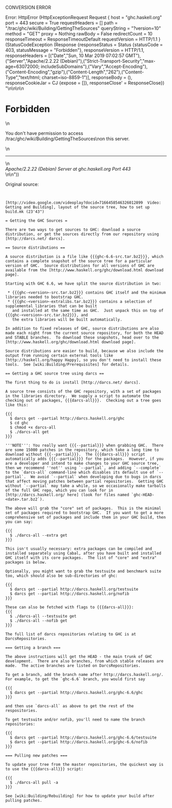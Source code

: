 CONVERSION ERROR

Error: HttpError (HttpExceptionRequest Request {
  host                 = "ghc.haskell.org"
  port                 = 443
  secure               = True
  requestHeaders       = []
  path                 = "/trac/ghc/wiki/Building/GettingTheSources"
  queryString          = "?version=10"
  method               = "GET"
  proxy                = Nothing
  rawBody              = False
  redirectCount        = 10
  responseTimeout      = ResponseTimeoutDefault
  requestVersion       = HTTP/1.1
}
 (StatusCodeException (Response {responseStatus = Status {statusCode = 403, statusMessage = "Forbidden"}, responseVersion = HTTP/1.1, responseHeaders = [("Date","Sun, 10 Mar 2019 07:02:57 GMT"),("Server","Apache/2.2.22 (Debian)"),("Strict-Transport-Security","max-age=63072000; includeSubDomains"),("Vary","Accept-Encoding"),("Content-Encoding","gzip"),("Content-Length","262"),("Content-Type","text/html; charset=iso-8859-1")], responseBody = (), responseCookieJar = CJ {expose = []}, responseClose' = ResponseClose}) "<!DOCTYPE HTML PUBLIC \"-//IETF//DTD HTML 2.0//EN\">\n<html><head>\n<title>403 Forbidden</title>\n</head><body>\n<h1>Forbidden</h1>\n<p>You don't have permission to access /trac/ghc/wiki/Building/GettingTheSources\non this server.</p>\n<hr>\n<address>Apache/2.2.22 (Debian) Server at ghc.haskell.org Port 443</address>\n</body></html>\n"))

Original source:

```trac


[http://video.google.com/videoplay?docid=7166458546326012899  Video: Getting and Building], layout of the source tree, how to set up build.mk (23'43")

= Getting the GHC Sources =

There are two ways to get sources to GHC: download a source distribution, or get the sources directly from our repository using [http://darcs.net/ darcs].

== Source distributions ==

A source distribution is a file like {{{ghc-6.6-src.tar.bz2}}}, which contains a complete snapshot of the source tree for a particular version of GHC.  Source distributions for all versions of GHC are available from the [http://www.haskell.org/ghc/download.html download page].

Starting with GHC 6.6, we have split the source distribution in two:

 * {{{ghc-<version>-src.tar.bz2}}} contains GHC itself and the minimum libraries needed to bootstrap GHC.
 * {{{ghc-<version>-extralibs.tar.bz2}}} contains a selection of supplemental libraries that can be built
   and installed at the same time as GHC.  Just unpack this on top of {{{ghc-<version>-src.tar.bz2}}}, and
   the extra libraries will be built automatically.

In addition to fixed releases of GHC, source distributions are also made each night from the current source repository, for both the HEAD and STABLE branches.  To download these snapshots, head over to the [http://www.haskell.org/ghc/download.html download page].

Source distributions are easier to build, because we also include the output from running certain external tools like [http://haskell.org/happy Happy], so you don't need to install these tools.  See [wiki:Building/Prerequisites] for details.

== Getting a GHC source tree using darcs ==

The first thing to do is install [http://darcs.net/ darcs].

A source tree consists of the GHC repository, with a set of packages in the libraries directory.  We supply a script to automate the checking out of packages, {{{darcs-all}}}.  Checking out a tree goes like this:

{{{
  $ darcs get --partial http://darcs.haskell.org/ghc
  $ cd ghc
  $ chmod +x darcs-all
  $ ./darcs-all get
}}}

'''NOTE''': You really want {{{--partial}}} when grabbing GHC.  There are some 15000 patches in the repository, which take a long time to download without {{{--partial}}}.  The {{{darcs-all}}} script automatically adds {{{--partial}}} for the packages.  However, if you are a developer and intend to make changes to your GHC source tree, then we recommend ''not'' using `--partial`, and adding `--complete` to the `darcs-all` command-line which disables its default use of `--partial`.  We avoid `--partial` when developing due to bugs in darcs that affect moving patches between partial repositories.  Getting GHC without `--partial` may take a while, so we occasionally make tarballs of the full GHC repo, which you can look for in [http://darcs.haskell.org/ here] (look for files named `ghc-HEAD-<date>.tar.bz2`).

The above will grab the "core" set of packages.  This is the minimal set of packages required to bootstrap GHC.  If you want to get a more comprehensive set of packages and include them in your GHC build, then you can say:

{{{
  $ ./darcs-all --extra get
}}}

This isn't usually necessary: extra packages can be compiled and installed separately using Cabal, after you have built and installed GHC itself with its core packages.  The list of "core" and "extra" packages is below.

Optionally, you might want to grab the testsuite and benchmark suite too, which should also be sub-directories of ghc:

{{{
  $ darcs get --partial http://darcs.haskell.org/testsuite
  $ darcs get --partial http://darcs.haskell.org/nofib
}}}

These can also be fetched with flags to {{{darcs-all}}}:
{{{
  $ ./darcs-all --testsuite get
  $ ./darcs-all --nofib get
}}}

The full list of darcs repositories relating to GHC is at DarcsRepositories.

=== Getting a branch ===

The above instructions will get the HEAD - the main trunk of GHC development.  There are also branches, from which stable releases are made.  The active branches are listed on DarcsRepositories.

To get a branch, add the branch name after http://darcs.haskell.org/.  For example, to get the `ghc-6.6` branch, you would first say 

{{{
  $ darcs get --partial http://darcs.haskell.org/ghc-6.6/ghc
}}}

and then use `darcs-all` as above to get the rest of the respositories.

To get testsuite and/or nofib, you'll need to name the branch repositories:

{{{
  $ darcs get --partial http://darcs.haskell.org/ghc-6.6/testsuite
  $ darcs get --partial http://darcs.haskell.org/ghc-6.6/nofib
}}}

=== Pulling new patches ===

To update your tree from the master repositories, the quickest way is to use the {{{darcs-all}}} script:

{{{
  $ ./darcs-all pull -a
}}}

See [wiki:Building/Rebuilding] for how to update your build after pulling patches.

```
